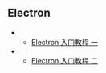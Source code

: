 **Electron**
---
+ + [Electron 入门教程 一](/doc/front/electron/use-electron-01.md)
+ + [Electron 入门教程 二](/doc/front/electron/use-electron-02.md)